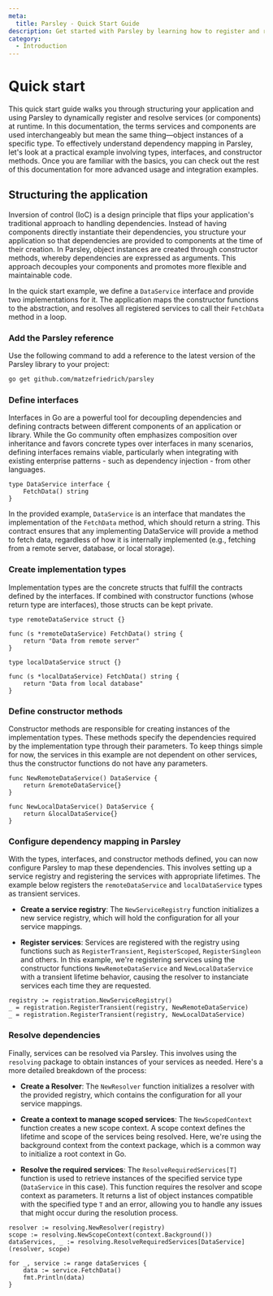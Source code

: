 ```yaml
---
meta:
  title: Parsley - Quick Start Guide
description: Get started with Parsley by learning how to register and resolve services dynamically. This guide covers the basics of setting up service dependencies, implementing interfaces, and using Parsley’s service registry to structure your application with the Inversion of Control (IoC) design principle.
category:
  - Introduction
---
```

# Quick start

This quick start guide walks you through structuring your application and using Parsley to dynamically register and resolve services (or components) at runtime. In this documentation, the terms services and components are used interchangeably but mean the same thing—object instances of a specific type. To effectively understand dependency mapping in Parsley, let's look at a practical example involving types, interfaces, and constructor methods. Once you are familiar with the basics, you can check out the rest of this documentation for more advanced usage and integration examples.

## Structuring the application

Inversion of control (IoC) is a design principle that flips your application's traditional approach to handling dependencies. Instead of having components directly instantiate their dependencies, you structure your application so that dependencies are provided to components at the time of their creation. In Parsley, object instances are created through constructor methods, whereby dependencies are expressed as arguments. This approach decouples your components and promotes more flexible and maintainable code.

In the quick start example, we define a `DataService` interface and provide two implementations for it. The application maps the constructor functions to the abstraction, and resolves all registered services to call their `FetchData` method in a loop.

### Add the Parsley reference

Use the following command to add a reference to the latest version of the Parsley library to your project:

```sh
go get github.com/matzefriedrich/parsley
```

### Define interfaces

Interfaces in Go are a powerful tool for decoupling dependencies and defining contracts between different components of an application or library. While the Go community often emphasizes composition over inheritance and favors concrete types over interfaces in many scenarios, defining interfaces remains viable, particularly when integrating with existing enterprise patterns - such as dependency injection - from other languages.

````golang
type DataService interface {
    FetchData() string
}
````

In the provided example, `DataService` is an interface that mandates the implementation of the `FetchData` method, which should return a string. This contract ensures that any implementing DataService will provide a method to fetch data, regardless of how it is internally implemented (e.g., fetching from a remote server, database, or local storage).


### Create implementation types

Implementation types are the concrete structs that fulfill the contracts defined by the interfaces. If combined with constructor functions (whose return type are interfaces), those structs can be kept private.

````golang
type remoteDataService struct {}

func (s *remoteDataService) FetchData() string {
    return "Data from remote server"
}

type localDataService struct {}

func (s *localDataService) FetchData() string {
    return "Data from local database"
}
````

### Define constructor methods

Constructor methods are responsible for creating instances of the implementation types. These methods specify the dependencies required by the implementation type through their parameters. To keep things simple for now, the services in this example are not dependent on other services, thus the constructor functions do not have any parameters.

````golang
func NewRemoteDataService() DataService {
    return &remoteDataService{}
}

func NewLocalDataService() DataService {
    return &localDataService{}
}
````

### Configure dependency mapping in Parsley

With the types, interfaces, and constructor methods defined, you can now configure Parsley to map these dependencies. This involves setting up a service registry and registering the services with appropriate lifetimes. The example below registers the `remoteDataService` and `localDataService` types as transient services.

* **Create a service registry**: The `NewServiceRegistry` function initializes a new service registry, which will hold the configuration for all your service mappings.

* **Register services**: Services are registered with the registry using functions such as `RegisterTransient`, `RegisterScoped`, `RegisterSingleon` and others. In this example, we're registering services using the constructor functions `NewRemoteDataService` and `NewLocalDataService` with a transient lifetime behavior, causing the resolver to instanciate services each time they are requested.

````golang
registry := registration.NewServiceRegistry()
_ = registration.RegisterTransient(registry, NewRemoteDataService)
_ = registration.RegisterTransient(registry, NewLocalDataService)
````

### Resolve dependencies

Finally, services can be resolved via Parsley. This involves using the `resolving` package to obtain instances of your services as needed. Here's a more detailed breakdown of the process:

* **Create a Resolver**: The `NewResolver` function initializes a resolver with the provided registry, which contains the configuration for all your service mappings.

* **Create a context to manage scoped services**: The `NewScopedContext` function creates a new scope context. A scope context defines the lifetime and scope of the services being resolved. Here, we're using the background context from the context package, which is a common way to initialize a root context in Go.

* **Resolve the required services**: The `ResolveRequiredServices[T]` function is used to retrieve instances of the specified service type (`DataService` in this case). This function requires the resolver and scope context as parameters. It returns a list of object instances compatible with the specified type `T` and an error, allowing you to handle any issues that might occur during the resolution process.

````golang
resolver := resolving.NewResolver(registry)
scope := resolving.NewScopeContext(context.Background())
dataServices, _ := resolving.ResolveRequiredServices[DataService](resolver, scope)

for _, service := range dataServices {
    data := service.FetchData()
    fmt.Println(data)
}
````
